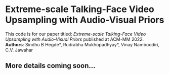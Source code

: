 # Extreme-scale Talking-Face Video Upsampling with Audio-Visual Priors

This code is for our paper titled: *Extreme-scale Talking-Face Video Upsampling with Audio-Visual Priors* published at ACM-MM 2022.<br />
**Authors**: Sindhu B Hegde*, Rudrabha Mukhopadhyay*, Vinay Namboodiri, C.V. Jawahar

## More details coming soon...
